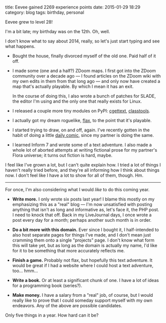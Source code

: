 title: Eevee gained 2269 experience points
date: 2015-01-29 18:29
category: blog
tags: birthday, personal

Eevee grew to level 28!

I'm a bit late; my birthday was on the 12th.  Oh, well.

I don't know what to say about 2014, really, so let's just start typing and see what happens.

* Bought the house, finally divorced myself of the old one.  Paid half of it off.

* I made some (one and a half?) ZDoom maps.  I first got into the ZDoom community over a decade ago — I found articles on the ZDoom wiki with my own edits in them from that long ago — and only now have created a map that's actually playable.  By which I mean it has an exit.

    In the course of doing this, I also wrote a bunch of patches for SLADE, the editor I'm using and the only one that really exists for Linux.

* I released a couple more tiny modules on PyPI: [cgettext](https://pypi.python.org/pypi/cgettext), [classtools](https://pypi.python.org/pypi/classtools).

* I actually got my dream roguelike, [flax](https://github.com/eevee/flax), to the point that it's playable.

* I started trying to draw, on and off, again.  I've recently gotten in the habit of doing a little [daily comic](http://lexyeevee.tumblr.com/tagged/daily-comic), since my partner is doing the same.

* I learned Inform 7 and wrote some of a text adventure.  I also made a whole lot of aborted attempts at writing fictional prose for my partner's Flora universe; it turns out fiction is hard, maybe.

I feel like I've grown a lot, but I can't quite explain how.  I tried a lot of things I haven't really tried before, and they're all informing how I think about things now.  I don't feel like I have a lot to show for all of them, though.  Hm.

----

For once, I'm also considering what I would _like_ to do this coming year.

* **Write more.**  I only wrote six posts last year!  I blame this mostly on my emphasizing this as a "real" blog — I'm now unsatisfied with posting anything that isn't as long and informative as, let's face it, the PHP post.  I need to knock that off.  Back in my LiveJournal days, I once wrote a post every day for a month; perhaps another such month is in order.

* **Do a bit more with this domain.**  Ever since I bought it, I half-intended to also host separate pages for things I've made, and I don't mean just cramming them onto a single "projects" page.  I don't know what form this will take yet, but as long as the domain is actually my name, I'd like for it to be something that more accurately reflects me.

* **Finish a game.**  Probably not flax, but hopefully this text adventure.  It would be great if I had a website where I could host a text adventure, too...  hmm...

* **Write a book.**  Or at least a significant chunk of one.  I have a lot of ideas for a programming book (series?).

* **Make money.**  I have a salary from a "real" job, of course, but I would really like to prove that I could someday support myself with my own endeavors.  Any of the above are possible candidates.

Only five things in a year.  How hard can it be?
